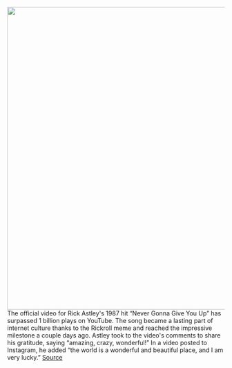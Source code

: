 <img src='https://cdn.vox-cdn.com/thumbor/qh1iLUluAI3v96pSIqPgXh7cQBk=/0x0:2661x1986/1200x800/filters:focal(1122x314:1546x738)/cdn.vox-cdn.com/uploads/chorus_image/image/69661139/85355127.0.jpg' width='700px' /><br/>
The official video for Rick Astley's 1987 hit “Never Gonna Give You Up” has surpassed 1 billion plays on YouTube. The song became a lasting part of internet culture thanks to the Rickroll meme and reached the impressive milestone a couple days ago. Astley took to the video's comments to share his gratitude, saying “amazing, crazy, wonderful!” In a video posted to Instagram, he added “the world is a wonderful and beautiful place, and I am very lucky.”
<a href='https://www.theverge.com/2021/7/31/22603429/rick-astley-never-gonna-give-you-up-1-billion-youtube'> Source <a/>